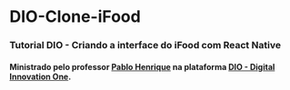 # DIO-Clone-iFood
### Tutorial DIO - Criando a interface do iFood com React Native
#### Ministrado pelo professor [Pablo Henrique](https://github.com/pablohdev) na plataforma [DIO - Digital Innovation One](https://web.digitalinnovation.one/).
